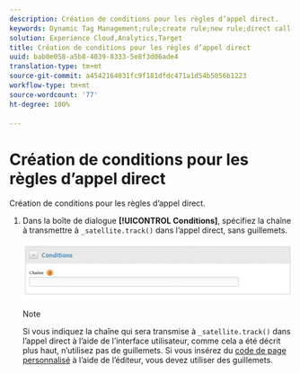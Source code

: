 ```yaml
---
description: Création de conditions pour les règles d’appel direct.
keywords: Dynamic Tag Management;rule;create rule;new rule;direct call rule
solution: Experience Cloud,Analytics,Target
title: Création de conditions pour les règles d’appel direct
uuid: bab0e058-a5b8-4039-8333-5e8f3d06ade4
translation-type: tm+mt
source-git-commit: a4542164031fc9f181dfdc471a1d54b5056b1223
workflow-type: tm+mt
source-wordcount: '77'
ht-degree: 100%

---
```



# Création de conditions pour les règles d’appel direct

Création de conditions pour les règles d’appel direct.

1. Dans la boîte de dialogue **[!UICONTROL Conditions]**, spécifiez la chaîne à transmettre à `_satellite.track()` dans l’appel direct, sans guillemets.

   ![](assets/conditions-direct-call.png)

   >[!NOTE]
   >
   >Si vous indiquez la chaîne qui sera transmise à `_satellite.track()` dans l’appel direct à l’aide de l’interface utilisateur, comme cela a été décrit plus haut, n’utilisez pas de guillemets. Si vous insérez du [code de page personnalisé](/help/implement/other/dtm/c-aa-tool/customize-page-code.md) à l’aide de l’éditeur, vous devez utiliser des guillemets.

